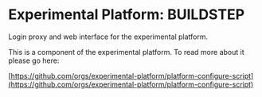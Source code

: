 # Experimental Platform: BUILDSTEP

Login proxy and web interface for the experimental platform.

This is a component of the experimental platform. To read more about it please go here:

[https://github.com/orgs/experimental-platform/platform-configure-script](https://github.com/orgs/experimental-platform/platform-configure-script)